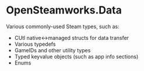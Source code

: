 # OpenSteamworks.Data
Various commonly-used Steam types, such as:
- CUtl native<->managed structs for data transfer
- Various typedefs
- GameIDs and other utility types
- Typed keyvalue objects (such as app info sections)
- Enums